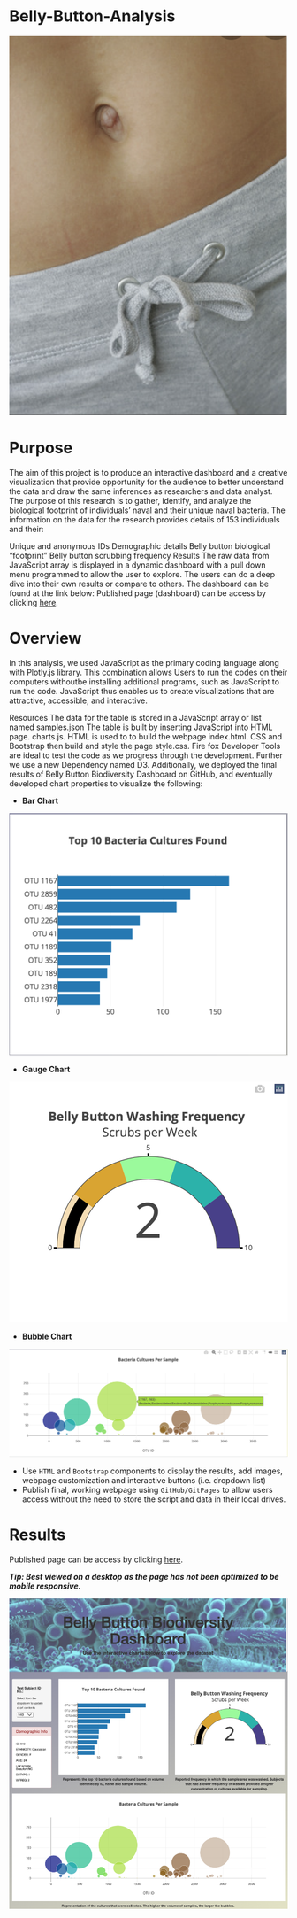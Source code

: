 # Belly-Button-Analysis

![openingimage](https://github.com/Adpetfem83/Belly-Button-Analysis/blob/main/Images/Belly_Button.png)

# Purpose

The aim of this project is to produce an interactive dashboard and a creative visualization that provide opportunity for the audience to better understand the data and draw the same inferences as researchers and data analyst. The purpose of this research is to gather, identify, and analyze the biological footprint of individuals’ naval and their unique naval bacteria.
The information on the  data for the research provides details of 153 individuals and their:

Unique and anonymous IDs
Demographic details
Belly button biological “footprint”
Belly button scrubbing frequency
Results
The raw data from JavaScript array is displayed in a dynamic dashboard with a pull down menu programmed to allow the user to explore. The users can do a deep dive into their own results or compare to others. The dashboard can be found at the link below:
Published page (dashboard) can be access by clicking [here](https://adpetfem83.github.io/Belly-Button-Analysis/). 


# Overview

In this analysis, we used JavaScript as the primary coding language along with Plotly.js library. This combination allows Users to run the codes on their computers withoutbe installing additional programs, such as JavaScript to run the code. JavaScript thus enables us to create visualizations that are attractive, accessible, and interactive.

Resources
The data for the table is stored in a JavaScript array or list named samples.json
The table is built by inserting JavaScript into HTML page. charts.js.
HTML is used to to build the webpage index.html.
CSS and Bootstrap then build and style the page style.css.
Fire fox Developer Tools are ideal to test the code as we progress through the development.
Further we use a new Dependency named D3.
Additionally, we deployed the final results of Belly Button Biodiversity Dashboard on GitHub, and eventually developed chart properties to visualize the following:

  * **Bar Chart**
  
![barchart](https://github.com/Adpetfem83/Belly-Button-Analysis/blob/main/Images/Bar_Top_Ten_Bacteria%20with_ID.png)
 
  * **Gauge Chart**
 
![gauge](https://github.com/Adpetfem83/Belly-Button-Analysis/blob/main/Images/guage.png)
 
  * **Bubble Chart**
 
![bubble](https://github.com/Adpetfem83/Belly-Button-Analysis/blob/main/Images/bubblechart.png)
 
* Use `HTML` and `Bootstrap` components to display the results, add images, webpage customization and interactive buttons (i.e. dropdown list)
* Publish final, working webpage using `GitHub/GitPages` to allow users access without the need to store the script and data in their local drives.

# Results

Published page can be access by clicking [here](https://adpetfem83.github.io/Belly-Button-Analysis/). 

***Tip: Best viewed on a desktop as the page has not been optimized to be mobile responsive.***

![final](https://github.com/Adpetfem83/Belly-Button-Analysis/blob/main/Images/WholeWebPage.png)



